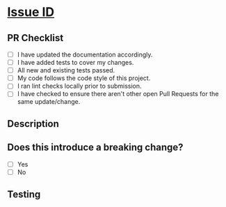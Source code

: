 # [Issue ID](./INSERT_URL_TO_ISSUE)

<!-- Use the check list below to ensure your branch is ready for PR.  If the item is not applicable leave it unchecked -->

## PR Checklist

- [ ] I have updated the documentation accordingly.
- [ ] I have added tests to cover my changes.
- [ ] All new and existing tests passed.
- [ ] My code follows the code style of this project.
- [ ] I ran lint checks locally prior to submission.
- [ ] I have checked to ensure there aren't other open Pull Requests for the same update/change.

## Description

<!-- Concise description of the problem and the solution -->

## Does this introduce a breaking change?

- [ ] Yes
- [ ] No

<!-- If this introduces a breaking change, please describe the impact and migration path for existing applications below. -->

## Testing

<!-- Instructions for testing and validation of your code -->
